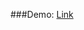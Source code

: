 ###Demo:
[Link](https://github.com/Jamescuii/JamesCui400Projects/assets/122611174/daa396a9-59b6-4070-8d74-8d1809de5197)

